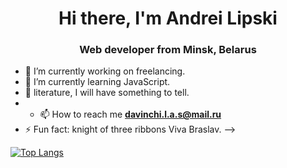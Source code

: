 <h1 align="center">Hi there, I'm Andrei Lipski</h1>
<h3 align="center">Web developer  from Minsk, Belarus</h3>

- 🔭 I’m currently working on freelancing.
- 🌱 I’m currently learning JavaScript.
- 💬 literature, I will have something to tell.
- - 📫 How to reach me **davinchi.l.a.s@mail.ru**
- ⚡ Fun fact: knight of three ribbons Viva Braslav.
-->

[![Top Langs](https://github-readme-stats.vercel.app/api/top-langs/?username=anuraghazra)](https://github.com/anuraghazra/github-readme-stats)

